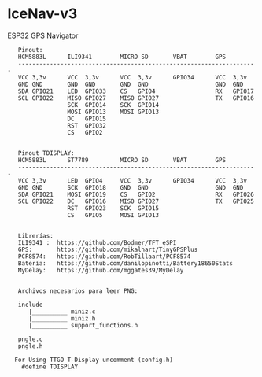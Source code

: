 # IceNav-v3
ESP32 GPS Navigator 

       Pinout:
       HCM5883L      ILI9341        MICRO SD       VBAT        GPS
       --------------------------------------------------------------------
       VCC 3,3v      VCC  3,3v      VCC  3,3v      GPIO34      VCC  3,3v
       GND GND       GND  GND       GND  GND                   GND  GND
       SDA GPIO21    LED  GPIO33    CS   GPIO4                 RX   GPIO17
       SCL GPIO22    MISO GPIO27    MISO GPIO27                TX   GPIO16
                     SCK  GPIO14    SCK  GPIO14
                     MOSI GPIO13    MOSI GPIO13
                     DC   GPIO15
                     RST  GPIO32
                     CS   GPIO2


       Pinout TDISPLAY:
       HCM5883L      ST7789         MICRO SD       VBAT        GPS
       --------------------------------------------------------------------
       VCC 3,3v      LED  GPIO4     VCC  3,3v      GPIO34      VCC  3,3v
       GND GND       SCK  GPIO18    GND  GND                   GND  GND
       SDA GPIO21    MOSI GPIO19    CS   GPIO2                 RX   GPIO26
       SCL GPIO22    DC   GPIO16    MISO GPIO27                TX   GPIO25
                     RST  GPIO23    SCK  GPIO15
                     CS   GPIO5     MOSI GPIO13
                     
                     
       Librerías:
       ILI9341 :  https://github.com/Bodmer/TFT_eSPI
       GPS:       https://github.com/mikalhart/TinyGPSPlus
       PCF8574:   https://github.com/RobTillaart/PCF8574
       Batería:   https://github.com/danilopinotti/Battery18650Stats
       MyDelay:   https://github.com/mggates39/MyDelay


       Archivos necesarios para leer PNG:

       include
          |__________ miniz.c
          |__________ miniz.h
          |__________ support_functions.h

       pngle.c
       pngle.h

      For Using TTGO T-Display uncomment (config.h)
        #define TDISPLAY
   